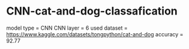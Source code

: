 # CNN-cat-and-dog-classafication
model type = CNN
CNN layer = 6
used dataset = https://www.kaggle.com/datasets/tongpython/cat-and-dog
accuracy = 92.77
